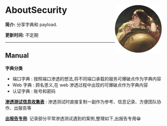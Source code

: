 # <img src="./assets/img/1.jpg" width="30%" align="right">AboutSecurity

**简介:** 分享字典和 payload.

**更新时间:** 不定期

---

## Manual

**字典分类**
- 端口字典 : 按照端口渗透的想法,将不同端口承载的服务可爆破点作为字典内容
- Web 字典 : 顾名思义,在 web 渗透过程中出现的可爆破点作为字典内容
- 认证字典 : 账号和密码

**[渗透测试信息收集表](./渗透测试信息收集表.md)** : 渗透测试时直接复制一副作为参考、信息记录、方便团队协作、出报告等

**[出报告专用](./出报告专用.md)**: 记录部分平常渗透测试遇到的案例,整理如下,出报告专用😁